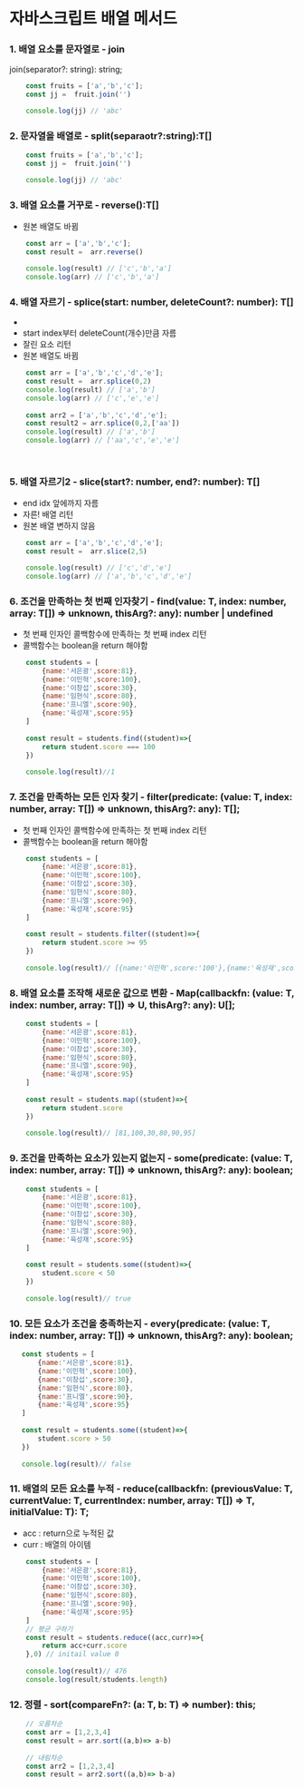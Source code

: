 # 자바스크립트 배열 메서드

### 1. 배열 요소를 문자열로 - join

join(separator?: string): string;

``` javascript
    const fruits = ['a','b','c'];
    const jj =  fruit.join('')

    console.log(jj) // 'abc'
```

### 2. 문자열을 배열로 - split(separaotr?:string):T[]
``` javascript
    const fruits = ['a','b','c'];
    const jj =  fruit.join('')

    console.log(jj) // 'abc'
```

### 3. 배열 요소를 거꾸로 - reverse():T[]
- 원본 배열도 바뀜
``` javascript
    const arr = ['a','b','c'];
    const result =  arr.reverse()

    console.log(result) // ['c','b','a']
	console.log(arr) // ['c','b','a']
```

### 4. 배열 자르기 - splice(start: number, deleteCount?: number): T[] 
- 
- start index부터 deleteCount(개수)만큼 자름
- 잘린 요소 리턴
- 원본 배열도 바뀜
``` javascript
    const arr = ['a','b','c','d','e'];    
    const result =  arr.splice(0,2)
    console.log(result) // ['a','b']
	console.log(arr) // ['c','e','e']
    
    const arr2 = ['a','b','c','d','e'];    
    const result2 = arr.splice(0,2,['aa'])
    console.log(result) // ['a','b']
	console.log(arr) // ['aa','c','e','e']

    
```

### 5. 배열 자르기2 - slice(start?: number, end?: number): T[]
- end idx 앞에까지 자름
- 자른! 배열 리턴
- 원본 배열 변하지 않음
``` javascript
    const arr = ['a','b','c','d','e'];
    const result =  arr.slice(2,5)

    console.log(result) // ['c','d','e']
	console.log(arr) // ['a','b','c','d','e']
```

### 6. 조건을 만족하는 첫 번째 인자찾기 -  find(value: T, index: number, array: T[]) => unknown, thisArg?: any): number | undefined
- 첫 번째 인자인 콜백함수에 만족하는 첫 번째 index 리턴
- 콜백함수는 boolean을 return 해야함
```javascript
	const students = [
    	{name:'서은광',score:81},
        {name:'이민혁',score:100},
        {name:'이창섭',score:30},
        {name:'임현식',score:80},
        {name:'프니엘',score:90},
        {name:'육성재',score:95}        
    ]
    
    const result = students.find((student)=>{
    	return student.score === 100
    })
    
    console.log(result)//1
```

### 7. 조건을 만족하는 모든 인자 찾기 - filter(predicate: (value: T, index: number, array: T[]) => unknown, thisArg?: any): T[];
- 첫 번째 인자인 콜백함수에 만족하는 첫 번째 index 리턴
- 콜백함수는 boolean을 return 해야함
``` javascript
	const students = [
    	{name:'서은광',score:81},
        {name:'이민혁',score:100},
        {name:'이창섭',score:30},
        {name:'임현식',score:80},
        {name:'프니엘',score:90},
        {name:'육성재',score:95}        
    ]
    
    const result = students.filter((student)=>{
    	return student.score >= 95
    })
    
    console.log(result)// [{name:'이민혁',score:'100'},{name:'육성재',score:95}]
```

### 8. 배열 요소를 조작해 새로운 값으로 변환  - Map(callbackfn: (value: T, index: number, array: T[]) => U, thisArg?: any): U[];
``` javascript
	const students = [
    	{name:'서은광',score:81},
        {name:'이민혁',score:100},
        {name:'이창섭',score:30},
        {name:'임현식',score:80},
        {name:'프니엘',score:90},
        {name:'육성재',score:95}        
    ]
    
    const result = students.map((student)=>{
    	return student.score 
    })
    
    console.log(result)// [81,100,30,80,90,95]
```
  
### 9. 조건을 만족하는 요소가 있는지 없는지 - some(predicate: (value: T, index: number, array: T[]) => unknown, thisArg?: any): boolean;
``` javascript
	const students = [
    	{name:'서은광',score:81},
        {name:'이민혁',score:100},
        {name:'이창섭',score:30},
        {name:'임현식',score:80},
        {name:'프니엘',score:90},
        {name:'육성재',score:95}        
    ]
    
    const result = students.some((student)=>{
    	student.score < 50
    })
    
    console.log(result)// true
```

### 10. 모든 요소가 조건을 충족하는지 - every(predicate: (value: T, index: number, array: T[]) => unknown, thisArg?: any): boolean;
 ``` javascript
	const students = [
    	{name:'서은광',score:81},
        {name:'이민혁',score:100},
        {name:'이창섭',score:30},
        {name:'임현식',score:80},
        {name:'프니엘',score:90},
        {name:'육성재',score:95}        
    ]
    
    const result = students.some((student)=>{
    	student.score > 50
    })
    
    console.log(result)// false
```

### 11. 배열의 모든 요소를 누적 - reduce(callbackfn: (previousValue: T, currentValue: T, currentIndex: number, array: T[]) => T, initialValue: T): T;
- acc : return으로 누적된 값
- curr : 배열의 아이템
``` javascript
	const students = [
    	{name:'서은광',score:81},
        {name:'이민혁',score:100},
        {name:'이창섭',score:30},
        {name:'임현식',score:80},
        {name:'프니엘',score:90},
        {name:'육성재',score:95}        
    ]
    // 평균 구하기
    const result = students.reduce((acc,curr)=>{
    	return acc+curr.score
    },0) // initail value 0
    
    console.log(result)// 476
    console.log(result/students.length)
 ```

### 12. 정렬 - sort(compareFn?: (a: T, b: T) => number): this;
``` javascript
	// 오름차순	
	const arr = [1,2,3,4]
    const result = arr.sort((a,b)=> a-b)
    
    // 내림차순
    const arr2 = [1,2,3,4]
    const result = arr2.sort((a,b)=> b-a)
    
    
```